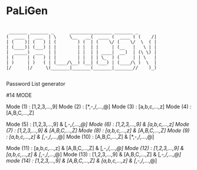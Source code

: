 # PaLiGen
```

 _______ _______ _      ________________ _______ _       
(  ____ |  ___  | \     \__   __(  ____ (  ____ ( (    /|
| (    )| (   ) | (        ) (  | (    \/ (    \/  \  ( |
| (____)| (___) | |        | |  | |     | (__   |   \ | |
|  _____)  ___  | |        | |  | | ____|  __)  | (\ \) |
| (     | (   ) | |        | |  | | \_  ) (     | | \   |
| )     | )   ( | (____/\__) (__| (___) | (____/\ )  \  |
|/      |/     \(_______|_______(_______|_______//    )_)
                                                         
```

Password List generator

#14 MODE 

Mode (1) : [1,2,3,...,9] 
Mode (2) : [*,-,/,...,@] 
Mode (3) : [a,b,c,...,z] 
Mode (4) : [A,B,C,...,Z] 


Mode (5) : [1,2,3,...,9] & [*,-,/,...,@] 
Mode (6) : [1,2,3,...,9] & [a,b,c,...,z] 
Mode (7) : [1,2,3,...,9] & [A,B,C,...,Z] 
Mode (8) : [a,b,c,...,z] & [A,B,C,...,Z] 
Mode (9) : [a,b,c,...,z] & [*,-,/,...,@] 
Mode (10) : [A,B,C,...,Z] & [*,-,/,...,@] 



Mode (11) : [a,b,c,...,z] & [A,B,C,...,Z] & [*,-,/,...,@] 
Mode (12) : [1,2,3,...,9] & [a,b,c,...,z] & [*,-,/,...,@] 
Mode (13) : [1,2,3,...,9] & [A,B,C,...,Z] & [*,-,/,...,@] 
mode (14) : [1,2,3,...,9] & [A,B,C,...,Z] & [a,b,c,...,z] & [*,-,/,...,@] 
